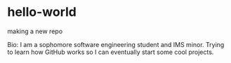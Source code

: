# hello-world
making a new repo

Bio: I am a sophomore software engineering student and IMS minor. Trying to learn how GitHub works so I can eventually start some cool projects.

